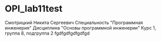 # OPI_lab11test

Смотрицкий
Никита
Сергеевич
Специальность "Программная инженерия"
Дисциплина "Основы программной инженерии"
Курс 1, группа 8, подгруппа 2
fgdfgdfgdfgdfgd

